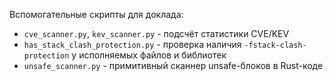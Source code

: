 Вспомогательные скрипты для доклада:
  - `cve_scanner.py`, `kev_scanner.py` - подсчёт статистики CVE/KEV
  - `has_stack_clash_protection.py` - проверка наличия `-fstack-clash-protection` у исполняемых файлов и библиотек
  - `unsafe_scanner.py` - примитивный сканнер unsafe-блоков в Rust-коде

